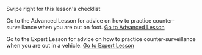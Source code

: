 [Title]: # (What now?)
[Difficulty]: # (Beginner)
[Order]: # (15)

Swipe right for this lesson's checklist

Go to the Advanced Lesson for advice on how to practice counter-surveillance when you are out on foot.
[Go to Advanced Lesson](umbrella://lesson/counter_surveillance/1)

Go to the Expert Lesson for advice on how to practice counter-surveillance when you are out in a vehicle.
[Go to Expert Lesson](umbrella://lesson/counter_surveillance/2)